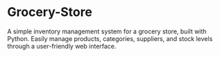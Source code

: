 # Grocery-Store
A simple inventory management system for a grocery store, built with Python. Easily manage products, categories, suppliers, and stock levels through a user-friendly web interface.
